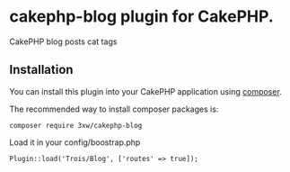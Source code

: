 # cakephp-blog plugin for CakePHP.
CakePHP blog posts cat tags

## Installation

You can install this plugin into your CakePHP application using [composer](http://getcomposer.org).

The recommended way to install composer packages is:

	composer require 3xw/cakephp-blog

Load it in your config/boostrap.php

	Plugin::load('Trois/Blog', ['routes' => true]);
